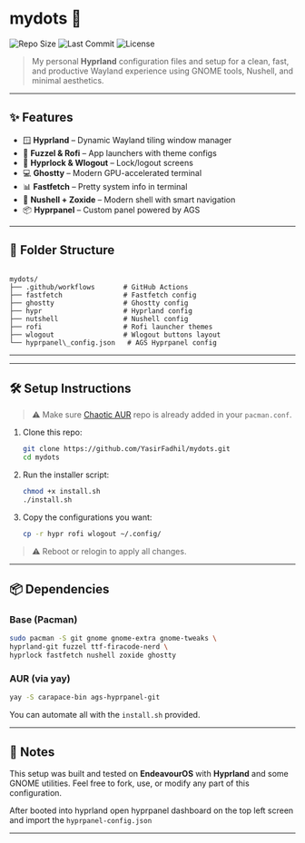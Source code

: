 # mydots 🧩

![Repo Size](https://img.shields.io/github/repo-size/YasirFadhil/mydots?style=flat-square)
![Last Commit](https://img.shields.io/github/last-commit/YasirFadhil/mydots?style=flat-square)
![License](https://img.shields.io/github/license/YasirFadhil/mydots?style=flat-square)

> My personal **Hyprland** configuration files and setup for a clean, fast, and productive Wayland experience using GNOME tools, Nushell, and minimal aesthetics.

---

## ✨ Features

- 🪟 **Hyprland** – Dynamic Wayland tiling window manager
- 🎨 **Fuzzel & Rofi** – App launchers with theme configs
- 🔐 **Hyprlock & Wlogout** – Lock/logout screens
- 💻 **Ghostty** – Modern GPU-accelerated terminal
- 📊 **Fastfetch** – Pretty system info in terminal
- 🧠 **Nushell + Zoxide** – Modern shell with smart navigation
- 📦 **Hyprpanel** – Custom panel powered by AGS

---

## 📁 Folder Structure

```

mydots/
├── .github/workflows       # GitHub Actions
├── fastfetch               # Fastfetch config
├── ghostty                 # Ghostty config
├── hypr                    # Hyprland config
├── nutshell                # Nushell config
├── rofi                    # Rofi launcher themes
├── wlogout                 # Wlogout buttons layout
└── hyprpanel\_config.json   # AGS Hyprpanel config

````

---


---

## 🛠️ Setup Instructions

> ⚠️ Make sure [Chaotic AUR](https://aur.chaotic.cx/) repo is already added in your `pacman.conf`.


1. Clone this repo:
   ```bash
   git clone https://github.com/YasirFadhil/mydots.git
   cd mydots
   ```


2. Run the installer script:
   ```bash
   chmod +x install.sh
   ./install.sh
   ```

3. Copy the configurations you want:
   ```bash
   cp -r hypr rofi wlogout ~/.config/
   ```

> ⚠️ Reboot or relogin to apply all changes.

---

## 📦 Dependencies

### Base (Pacman)

```bash
sudo pacman -S git gnome gnome-extra gnome-tweaks \
hyprland-git fuzzel ttf-firacode-nerd \
hyprlock fastfetch nushell zoxide ghostty
```

### AUR (via yay)

```bash
yay -S carapace-bin ags-hyprpanel-git
```

You can automate all with the `install.sh` provided.

---

## 🧠 Notes

This setup was built and tested on **EndeavourOS** with **Hyprland** and some GNOME utilities.
Feel free to fork, use, or modify any part of this configuration.

After booted into hyprland open hyprpanel dashboard on the top left screen and import the ```hyprpanel-config.json``` 

---

